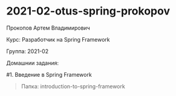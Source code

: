 # 2021-02-otus-spring-prokopov

Прокопов Артем Владимирович

Курс: Разработчик на Spring Framework

Группа: 2021-02

Домашнии задания:

#1. Введение в Spring Framework
>Папка: introduction-to-spring-framework
